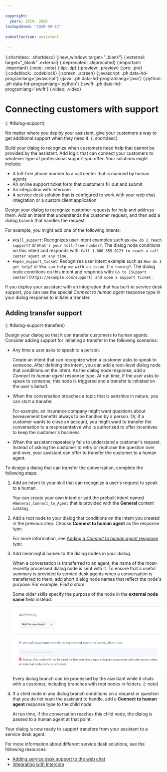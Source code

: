 ```yaml
---

copyright:
  years: 2019, 2020
lastupdated: "2020-09-22"

subcollection: assistant

---
```


{:shortdesc: .shortdesc}
{:new_window: target="_blank"}
{:external: target="_blank" .external}
{:deprecated: .deprecated}
{:important: .important}
{:note: .note}
{:tip: .tip}
{:preview: .preview}
{:pre: .pre}
{:codeblock: .codeblock}
{:screen: .screen}
{:javascript: .ph data-hd-programlang='javascript'}
{:java: .ph data-hd-programlang='java'}
{:python: .ph data-hd-programlang='python'}
{:swift: .ph data-hd-programlang='swift'}
{:video: .video}

# Connecting customers with support
{: #dialog-support}

No matter where you deploy your assistant, give your customers a way to get additional support when they need it.
{: shortdesc}

Build your dialog to recognize when customers need help that cannot be provided by the assistant. Add logic that can connect your customers to whatever type of professional support you offer. Your solutions might include:

- A toll-free phone number to a call center that is manned by human agents
- An online support ticket form that customers fill out and submit
- An integration with Intercom
- A service desk solution that is configured to work with your web chat integration or a custom client application

Design your dialog to recognize customer requests for help and address them. Add an intent that understands the customer request, and then add a dialog branch that handles the request.

For example, you might add one of the following intents:

- `#call_support`: Recognizes user intent examples such as `How do I reach support?` or `What's your toll-free number?`. The dialog node conditions on this intent and responds with: `Call 1-800-555-0123 to reach a call center agent at any time.`
- `#open_support_ticket`: Recognizes user intent example such as `How do I get help?` or `Who can help me with an issue I'm having?`. The dialog node conditions on this intent and responds with: `Go to [Support Center](https://example.com/support) and open a support ticket.`

If you deploy your assistant with an integration that has built-in service desk support, you can use the special *Connect to human agent* response type in your dialog response to initiate a transfer.

## Adding transfer support
{: #dialog-support-transfers}

Design your dialog so that it can transfer customers to human agents. Consider adding support for initiating a transfer in the following scenarios:

- Any time a user asks to speak to a person. 

  Create an intent that can recognize when a customer asks to speak to someone. After defining the intent, you can add a root-level dialog node that conditions on the intent. As the dialog node response, add a *Connect to human agent* response type. At run time, if the user asks to speak to someone, this node is triggered and a transfer is initiated on the user's behalf.

- When the conversation broaches a topic that is sensitive in nature, you can start a transfer. 

  For example, an insurance company might want questions about bereavement benefits always to be handled by a person. Or, if a customer wants to close an account, you might want to transfer the conversation to a respresentative who is authorized to offer incentives to keep the customer's business.

- When the assistant repeatedly fails to understand a customer's request. Instead of asking the customer to retry or rephrase the question over and over, your assistant can offer to transfer the customer to a human agent.

To design a dialog that can transfer the conversation, complete the following steps:

1.  Add an intent to your skill that can recognize a user's request to speak to a human.

    You can create your own intent or add the prebuilt intent named `#General_Connect_to_Agent` that is provided with the **General** content catalog.

1.  Add a root node to your dialog that conditions on the intent you created in the previous step. Choose **Connect to human agent** as the response type.

    For more information, see [Adding a *Connect to human agent* response type](/docs/assistant?topic=assistant-dialog-overview#dialog-overview-add-connect-to-human-agent).

1.  Add meaningful names to the dialog nodes in your dialog.

    When a conversation is transferred to an agent, the name of the most-recently processed dialog node is sent with it. To ensure that a useful summary is provided to service desk agents when a conversation is transferred to them, add short dialog node names that reflect the node's purpose. For example, *Find a store*.
    
    Some older skills specify the purpose of the node in the **external node name** field instead.

    ![Screen capture of the field in the node edit view where you add the node purpose summary.](images/disambig-node-purpose.png)

    Every dialog branch can be processed by the assistant while it chats with a customer, including branches with root nodes in folders.
    {: note}

1.  If a child node in any dialog branch conditions on a request or question that you do not want the assistant to handle, add a **Connect to human agent** response type to the child node.

    At run time, if the conversation reaches this child node, the dialog is passed to a human agent at that point.

Your dialog is now ready to support transfers from your assistant to a service desk agent.

For more information about different service desk solutions, see the following resources:

- [Adding service desk support to the web chat](/docs/assistant?topic=assistant-deploy-web-chat#deploy-web-chat-haa)
- [Integrating with Intercom](/docs/assistant?topic=assistant-deploy-intercom)
